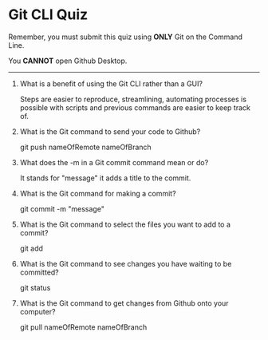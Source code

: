 # Git CLI Quiz

Remember, you must submit this quiz using **ONLY** Git on the Command Line.

You **CANNOT** open Github Desktop.

---

1. What is a benefit of using the Git CLI rather than a GUI?
   <!-- Write your answer here -->

   Steps are easier to reproduce, streamlining, automating processes is possible with scripts and previous commands are easier to keep track of.

2. What is the Git command to send your code to Github?
   <!-- Write your answer here -->

   git push nameOfRemote nameOfBranch

3. What does the -m in a Git commit command mean or do?
   <!-- Write your answer here -->

   It stands for "message" it adds a title to the commit.

4. What is the Git command for making a commit?
   <!-- Write your answer here -->

   git commit -m "message"

5. What is the Git command to select the files you want to add to a commit?
   <!-- Write your answer here -->

   git add

6. What is the Git command to see changes you have waiting to be committed?
   <!-- Write your answer here -->

   git status

7. What is the Git command to get changes from Github onto your computer?
   <!-- Write your answer here -->
   git pull nameOfRemote nameOfBranch
